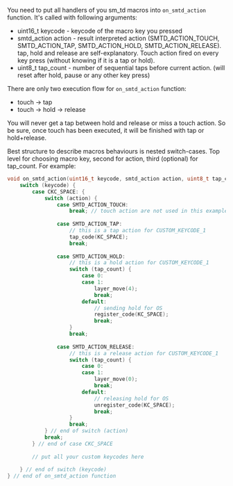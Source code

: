 You need to put all handlers of you sm_td macros into `on_smtd_action` function. It's called with following arguments:
- uint16_t keycode - keycode of the macro key you pressed
- smtd_action action - result interpreted action (SMTD_ACTION_TOUCH, SMTD_ACTION_TAP, SMTD_ACTION_HOLD, SMTD_ACTION_RELEASE). tap, hold and release are self-explanatory. Touch action fired on every key press (without knowing if it is a tap or hold).
- uint8_t tap_count - number of sequential taps before current action. (will reset after hold, pause or any other key press)

There are only two execution flow for `on_smtd_action` function:
- touch → tap 
- touch → hold → release

You will never get a tap between hold and release or miss a touch action. So be sure, once touch has been executed, it will be finished with tap or hold+release.

Best structure to describe macros behaviours is nested switch-cases. Top level for choosing macro key, second for action, third (optional) for tap_count. For example:


```c
void on_smtd_action(uint16_t keycode, smtd_action action, uint8_t tap_count) {
    switch (keycode) {
        case CKC_SPACE: {
            switch (action) {
                case SMTD_ACTION_TOUCH:
                    break; // touch action are not used in this example  
                    
                case SMTD_ACTION_TAP: 
                    // this is a tap action for CUSTOM_KEYCODE_1
                    tap_code(KC_SPACE);
                    break;
                    
                case SMTD_ACTION_HOLD:
                    // this is a hold action for CUSTOM_KEYCODE_1
                    switch (tap_count) {
                        case 0:
                        case 1:
                            layer_move(4);
                            break;
                        default:
                            // sending hold for OS
                            register_code(KC_SPACE); 
                            break;
                    }
                    break;
                    
                case SMTD_ACTION_RELEASE:
                    // this is a release action for CUSTOM_KEYCODE_1
                    switch (tap_count) {
                        case 0:
                        case 1:
                            layer_move(0);
                            break;
                        default:
                            // releasing hold for OS
                            unregister_code(KC_SPACE);
                            break;
                    }
                    break;
            } // end of switch (action)
            break;
        } // end of case CKC_SPACE
            
        // put all your custom keycodes here
        
    } // end of switch (keycode)
} // end of on_smtd_action function
```